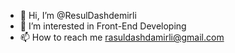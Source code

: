 - 👋 Hi, I’m @ResulDashdemirli
- 👀 I’m interested in Front-End Developing
- 📫 How to reach me rasuldashdamirli@gmail.com

<!---
ResulDashdemirli/ResulDashdemirli is a ✨ special ✨ repository because its `README.md` (this file) appears on your GitHub profile.
You can click the Preview link to take a look at your changes.
--->
